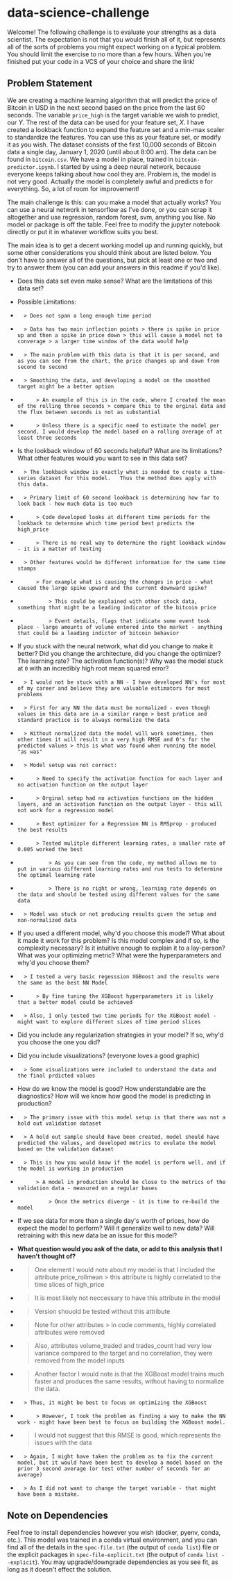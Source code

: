 # data-science-challenge

Welcome! The following challenge is to evaluate your strengths as a data scientist. The expectation is not that you would finish all of it, but represents all of the sorts of problems you might expect working on a typical problem. You should limit the exercise to no more than a few hours. When you're finished put your code in a VCS of your choice and share the link!

## Problem Statement

We are creating a machine learning algorithm that will predict the price of Bitcoin in USD in the next second based on the price from the last 60 seconds. The variable `price_high` is the target variable we wish to predict, our *Y*. The rest of the data can be used for your feature set, *X*. I have created a lookback function to expand the feature set and a min-max scaler to standardize the features. You can use this as your feature set, or modify it as you wish. The dataset consists of the first 10,000 seconds of Bitcoin data a single day, January 1, 2020 (until about 8:00 am). The data can be found in `bitcoin.csv`. We have a model in place, trained in `bitcoin-predictor.ipynb`. I started by using a deep neural network, because everyone keeps talking about how cool they are. Problem is, the model is not very good. Actually the model is completely awful and predicts `0` for everything. So, a lot of room for improvement!

The main challenge is this: can you make a model that actually works? You can use a neural network in tensorflow as I've done, or you can scrap it altogether and use regression, random forest, svm, anything you like. No model or package is off the table. Feel free to modify the jupyter notebook directly or put it in whatever workflow suits you best.

The main idea is to get a decent working model up and running quickly, but some other considerations you should think about are listed below. You don't have to answer all of the questions, but pick at least one or two and try to answer them (you can add your answers in this readme if you'd like).

* Does this data set even make sense? What are the limitations of this data set?
* 	Possible Limitations:
*		> Does not span a long enough time period
*		> Data has two main inflection points > there is spike in price up and then a spike in price down > this will cause a model not to converage > a larger time window of the data would help
*		> The main problem with this data is that it is per second, and as you can see from the chart, the price changes up and down from second to second
*		> Smoothing the data, and developing a model on the smoothed target might be a better option
*			> An example of this is in the code, where I created the mean of the rolling three seconds > compare this to the orginal data and the flux between seconds is not as substantial
*			> Unless there is a specific need to estimate the model per second, I would develop the model based on a rolling average of at least three seconds
* Is the lookback window of 60 seconds helpful? What are its limitations? What other features would you want to see in this data set?
*		> The lookback window is exactly what is needed to create a time-series dataset for this model.   Thus the method does apply with this data.
*		> Primary limit of 60 second lookback is determining how far to look back - how much data is too much 
*			> Code developed looks at different time periods for the lookback to determine which time period best predicts the high_price
*			> There is no real way to determine the right lookback window - it is a matter of testing
*		> Other features would be different information for the same time stamps
*			> For example what is causing the changes in price - what caused the large spike upward and the current downward spike?
*				> This could be explained with other stock data, something that might be a leading indicator of the bitcoin price
*				> Event details, flags that indicate some event took place - large amounts of volume entered into the market - anything that could be a leading indictor of bitcoin behavior
* If you stuck with the neural network, what did you change to make it better? Did you change the architecture, did you change the optimizer? The learning rate? The activation function(s)? Why was the model stuck at `0` with an incredibly high root mean squared error?
*		> I would not be stuck with a NN - I have developed NN's for most of my career and believe they are valuable estimators for most problems
*		> First for any NN the data must be normalized - even though values in this data are in a similar range > best pratice and standard practice is to always normalize the data
*		> Without normalized data the model will work sometimes, then other times it will result in a very high RMSE and 0's for the predicted values > this is what was found when running the model "as was"
*		> Model setup was not correct:
*			> Need to specify the activation function for each layer and no activation function on the output layer
*			> Orginal setup had no activation functions on the hidden layers, and an activation function on the output layer - this will not work for a regression model
*			> Best optimizer for a Regression NN is RMSprop - produced the best results
*			> Tested mulitple different learning rates, a smaller rate of 0.005 worked the best
*				> As you can see from the code, my method allows me to put in various different learning rates and run tests to determine the optimal learning rate
*				> There is no right or wrong, learning rate depends on the data and should be tested using different values for the same data
*		> Model was stuck or not producing results given the setup and non-normalized data
* If you used a different model, why'd you choose this model? What about it made it work for this problem? Is this model complex and if so, is the complexity necessary? Is it intuitive enough to explain it to a lay-person? What was your optimizing metric? What were the hyperparameters and why'd you choose them?
*		> I tested a very basic regesssion XGBoost and the results were the same as the best NN Model
*			> By fine tuning the XGBoost hyperparameters it is likely that a better model could be achieved
*		> Also, I only tested two time periods for the XGBoost model - might want to explore different sizes of time period slices
* Did you include any regularization strategies in your model? If so, why'd you choose the one you did?
* Did you include visualizations? (everyone loves a good graphic)
*		> Some visualizations were included to understand the data and the final prdicted values
* How do we know the model is good? How understandable are the diagnostics? How will we know how good the model is predicting in production?
*		> The primary issue with this model setup is that there was not a hold out validation dataset
*		> A hold out sample should have been created, model should have predicted the values, and developed metrics to evulate the model based on the validation dataset
*		> This is how you would know if the model is perform well, and if the model is working in production
*			> A model in production should be close to the metrics of the validation data - measured on a regular bases
*				> Once the metrics diverge - it is time to re-build the model
* If we see data for more than a single day's worth of prices, how do expect the model to perform? Will it generalize well to new data? Will retraining with this new data be an issue for this model?
* **What question would you ask of the data, or add to this analysis that I haven't thought of?**

*  > One element I would note about my model is that I included the attribute price_rollmean > this attribute is highly correlated to the time slices of high_price 
*	> It is most likely not neccessary to have this attribute in the model
*	> Version shouold be tested without this attribute

*	> Note for other attributes > in code comments, highly correlated attributes were removed
*	> Also, attributes volume_traded and trades_count had very low variance compared to the target and no correlation, they were removed from the model inputs

*	> Another factor I would note is that the XGBoost model trains much faster and produces the same results, without having to normalize the data.  
*		> Thus, it might be best to focus on optimizing the XGBoost
*			> However, I took the problem as finding a way to make the NN work - might have been best to focus on building the XGBoost model.
*	> I would not suggest that this RMSE is good, which represents the issues with the data
*		> Again, I might have taken the problem as to fix the current model, but it would have been best to develop a model based on the prior 3 second average (or test other number of seconds for an average)
*		> As I did not want to change the target variable - that might have been a mistake.


## Note on Dependencies

Feel free to install dependencies however you wish (docker, pyenv, conda, etc.). This model was trained in a conda virtual environment, and you can find all of the details in the `spec-file.txt` (the output of `conda list`) file or the explicit packages in `spec-file-explicit.txt` (the output of `conda list --explicit`). You may upgrade/downgrade dependencies as you see fit, as long as it doesn't effect the solution.

